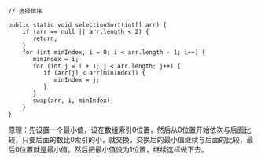 ```
// 选择排序

public static void selectionSort(int[] arr) {
    if (arr == null || arr.length < 2) {
       return;
    }
    for (int minIndex, i = 0; i < arr.length - 1; i++) {
       minIndex = i;
       for (int j = i + 1; j < arr.length; j++) {
          if (arr[j] < arr[minIndex]) {
             minIndex = j;
          }
       }
       swap(arr, i, minIndex);
    }
}
```





原理：先设置一个最小值，设在数组索引0位置，然后从0位置开始依次与后面比较，只要后面的数比0索引的小，就交换，交换后的最小值继续与后面的比较，最后0位置就是最小值。然后把最小值设为1位置，继续这样做下去。